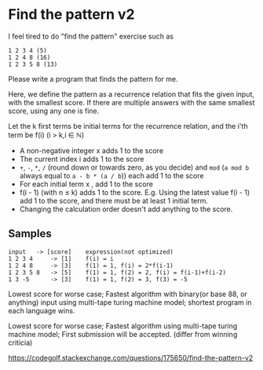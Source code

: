 Find the pattern v2
===================

I feel tired to do "find the pattern" exercise such as

    1 2 3 4 (5)
    1 2 4 8 (16)
    1 2 3 5 8 (13)

Please write a program that finds the pattern for me.

Here, we define the pattern as a recurrence relation that fits the
given input, with the smallest score. If there are multiple answers
with the same smallest score, using any one is fine.

Let the k
first terms be initial terms for the recurrence relation, and the
i'th term be f(i) (i > k,i &#x2208; &#x2115;)

* A non-negative integer x adds 1 to the score
* The current index i adds 1 to the score
* `+`, `-`, `*`, `/` (round down or towards zero, as you decide) and `mod`
  (`a mod b` always equal to `a - b * (a / b`)) each add 1 to the score
* For each initial term x , add 1 to the score
* f(i - 1) (with n &#x2264; k) adds 1 to the score. E.g. Using the latest
  value f(i - 1) add 1 to the score, and there must be at least 1 initial term.
* Changing the calculation order doesn't add anything to the score.

Samples
-------

    input   -> [score]    expression(not optimized)
    1 2 3 4     -> [1]    f(i) = i
    1 2 4 8     -> [3]    f(1) = 1, f(i) = 2*f(i-1)
    1 2 3 5 8   -> [5]    f(1) = 1, f(2) = 2, f(i) = f(i-1)+f(i-2)
    1 3 -5      -> [3]    f(1) = 1, f(2) = 3, f(3) = -5

Lowest score for worse case; Fastest algorithm with binary(or base
88, or anything) input using multi-tape turing machine model;
shortest program in each language wins.

Lowest score for worse case; Fastest algorithm using multi-tape
turing machine model; First submission will be accepted. (differ
from winning criticia)

https://codegolf.stackexchange.com/questions/175650/find-the-pattern-v2
